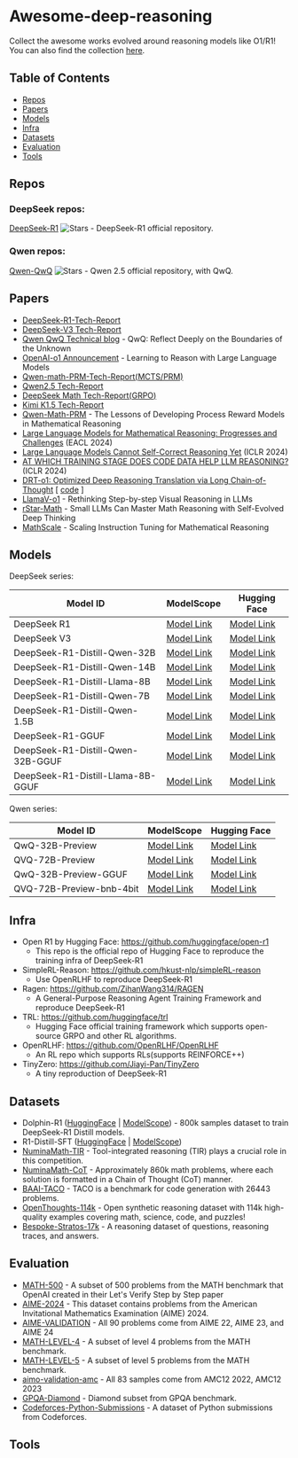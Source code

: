# Awesome-deep-reasoning
Collect the awesome works evolved around reasoning models like O1/R1! You can also find the collection [here](https://www.modelscope.cn/collections/R1-gongzuoheji-3cfe79822e894a).


## Table of Contents
- [Repos](#repos)
- [Papers](#papers)
- [Models](#models)
- [Infra](#infra)
- [Datasets](#datasets)
- [Evaluation](#evaluation)
- [Tools](#tools)


## Repos

### DeepSeek repos:

[DeepSeek-R1](https://github.com/deepseek-ai/DeepSeek-R1) ![Stars](https://img.shields.io/github/stars/deepseek-ai/DeepSeek-R1?style=social) - DeepSeek-R1 official repository.

### Qwen repos:

[Qwen-QwQ](https://github.com/QwenLM/Qwen2.5) ![Stars](https://img.shields.io/github/stars//QwenLM/Qwen2.5?style=social) - Qwen 2.5 official repository, with QwQ.



## Papers

* [DeepSeek-R1-Tech-Report](https://arxiv.org/pdf/2501.12948)
* [DeepSeek-V3 Tech-Report](https://arxiv.org/pdf/2412.19437)
* [Qwen QwQ Technical blog](https://qwenlm.github.io/blog/qwq-32b-preview/) - QwQ: Reflect Deeply on the Boundaries of the Unknown
* [OpenAI-o1 Announcement](https://openai.com/index/learning-to-reason-with-llms/) - Learning to Reason with Large Language Models
* [Qwen-math-PRM-Tech-Report(MCTS/PRM)](https://arxiv.org/pdf/2501.07301)
* [Qwen2.5 Tech-Report](https://arxiv.org/pdf/2412.15115)
* [DeepSeek Math Tech-Report(GRPO)](https://arxiv.org/pdf/2402.03300)
* [Kimi K1.5 Tech-Report](https://arxiv.org/pdf/2501.12599)
* [Qwen-Math-PRM](https://arxiv.org/pdf/2501.07301) - The Lessons of Developing Process Reward Models in Mathematical Reasoning
* [Large Language Models for Mathematical Reasoning: Progresses and Challenges](https://arxiv.org/abs/2402.00157) (EACL 2024)
* [Large Language Models Cannot Self-Correct Reasoning Yet](https://arxiv.org/abs/2310.01798) (ICLR 2024)
* [AT WHICH TRAINING STAGE DOES CODE DATA HELP LLM REASONING?](https://arxiv.org/pdf/2309.16298) (ICLR 2024)
* [DRT-o1: Optimized Deep Reasoning Translation via Long Chain-of-Thought](https://arxiv.org/abs/2412.17498) [ [code](https://github.com/krystalan/DRT-o1) ]
* [LlamaV-o1](https://arxiv.org/abs/2501.06186) - Rethinking Step-by-step Visual Reasoning in LLMs
* [rStar-Math](https://arxiv.org/abs/2501.04519) - Small LLMs Can Master Math Reasoning with Self-Evolved Deep Thinking
* [MathScale](https://arxiv.org/abs/2403.02884) - Scaling Instruction Tuning for Mathematical Reasoning


## Models

DeepSeek series:

| Model ID                      | ModelScope                                                                               | Hugging Face                                                                   |
|-------------------------------|------------------------------------------------------------------------------------------|--------------------------------------------------------------------------------|
| DeepSeek R1                   | [Model Link](https://www.modelscope.cn/models/deepseek-ai/DeepSeek-R1)                   | [Model Link](https://huggingface.co/deepseek-ai/DeepSeek-R1)                   |
| DeepSeek V3                   | [Model Link](https://www.modelscope.cn/models/deepseek-ai/DeepSeek-V3)                   | [Model Link](https://huggingface.co/deepseek-ai/DeepSeek-V3)                   |
| DeepSeek-R1-Distill-Qwen-32B  | [Model Link](https://www.modelscope.cn/models/deepseek-ai/DeepSeek-R1-Distill-Qwen-32B)  | [Model Link](https://huggingface.co/deepseek-ai/DeepSeek-R1-Distill-Qwen-32B)  |
| DeepSeek-R1-Distill-Qwen-14B  | [Model Link](https://www.modelscope.cn/models/deepseek-ai/DeepSeek-R1-Distill-Qwen-14B)  | [Model Link](https://huggingface.co/deepseek-ai/DeepSeek-R1-Distill-Qwen-14B)  |
| DeepSeek-R1-Distill-Llama-8B   | [Model Link](https://www.modelscope.cn/models/deepseek-ai/DeepSeek-R1-Distill-Llama-8B)   | [Model Link](https://huggingface.co/deepseek-ai/DeepSeek-R1-Distill-Llama-8B)   |
| DeepSeek-R1-Distill-Qwen-7B   | [Model Link](https://www.modelscope.cn/models/deepseek-ai/DeepSeek-R1-Distill-Qwen-7B)   | [Model Link](https://huggingface.co/deepseek-ai/DeepSeek-R1-Distill-Qwen-7B)   |
| DeepSeek-R1-Distill-Qwen-1.5B | [Model Link](https://www.modelscope.cn/models/deepseek-ai/DeepSeek-R1-Distill-Qwen-1.5B) | [Model Link](https://huggingface.co/deepseek-ai/DeepSeek-R1-Distill-Qwen-1.5B) |
| DeepSeek-R1-GGUF | [Model Link](https://www.modelscope.cn/models/unsloth/DeepSeek-R1-GGUF) | [Model Link](https://huggingface.co/unsloth/DeepSeek-R1-GGUF) |
| DeepSeek-R1-Distill-Qwen-32B-GGUF | [Model Link](https://www.modelscope.cn/models/unsloth/DeepSeek-R1-Distill-Qwen-32B-GGUF) | [Model Link](https://huggingface.co/unsloth/DeepSeek-R1-Distill-Qwen-32B-GGUF) |
| DeepSeek-R1-Distill-Llama-8B-GGUF | [Model Link](https://www.modelscope.cn/models/unsloth/DeepSeek-R1-Distill-Llama-8B-GGUF) | [Model Link](https://huggingface.co/unsloth/DeepSeek-R1-Distill-Llama-8B-GGUF) |

Qwen series:

| Model ID    | ModelScope                                                             | Hugging Face                                                 |
|-------------|------------------------------------------------------------------------|--------------------------------------------------------------|
| QwQ-32B-Preview | [Model Link](https://www.modelscope.cn/models/Qwen/QwQ-32B-Preview) | [Model Link](https://huggingface.co/Qwen/QwQ-32B-Preview) |
| QVQ-72B-Preview | [Model Link](https://www.modelscope.cn/models/deepseek-ai/QVQ-72B-Preview) | [Model Link](https://huggingface.co/Qwen/QVQ-72B-Preview) |
| QwQ-32B-Preview-GGUF | [Model Link](https://www.modelscope.cn/models/unsloth/QwQ-32B-Preview-GGUF) | [Model Link](https://huggingface.co/unsloth/QwQ-32B-Preview-GGUF) |
| QVQ-72B-Preview-bnb-4bit | [Model Link](https://www.modelscope.cn/models/unsloth/QVQ-72B-Preview-bnb-4bit) | [Model Link](https://huggingface.co/unsloth/QVQ-72B-Preview-bnb-4bit) |

## Infra

- Open R1 by Hugging Face: https://github.com/huggingface/open-r1
  - This repo is the official repo of Hugging Face to reproduce the training infra of DeepSeek-R1
- SimpleRL-Reason: https://github.com/hkust-nlp/simpleRL-reason
  - Use OpenRLHF to reproduce DeepSeek-R1
- Ragen: https://github.com/ZihanWang314/RAGEN
  - A General-Purpose Reasoning Agent Training Framework and reproduce DeepSeek-R1
- TRL: https://github.com/huggingface/trl
  - Hugging Face official training framework which supports open-source GRPO and other RL algorithms.
- OpenRLHF: https://github.com/OpenRLHF/OpenRLHF
  - An RL repo which supports RLs(supports REINFORCE++)
- TinyZero: https://github.com/Jiayi-Pan/TinyZero
  - A tiny reproduction of DeepSeek-R1

## Datasets

* Dolphin-R1 ([HuggingFace](https://huggingface.co/datasets/cognitivecomputations/dolphin-r1) | [ModelScope](https://modelscope.cn/datasets/AI-ModelScope/dolphin-r1)) - 800k samples dataset to train DeepSeek-R1 Distill models.
* R1-Distill-SFT ([HuggingFace](https://huggingface.co/datasets/ServiceNow-AI/R1-Distill-SFT) | [ModelScope](https://modelscope.cn/datasets/ServiceNow-AI/R1-Distill-SFT))
* [NuminaMath-TIR](https://www.modelscope.cn/datasets/AI-MO/NuminaMath-TIR) - Tool-integrated reasoning (TIR) plays a crucial role in this competition.  
* [NuminaMath-CoT](https://www.modelscope.cn/datasets/AI-MO/NuminaMath-CoT) - Approximately 860k math problems, where each solution is formatted in a Chain of Thought (CoT) manner.
* [BAAI-TACO](https://modelscope.cn/datasets/BAAI/TACO) - TACO is a benchmark for code generation with 26443 problems. 
* [OpenThoughts-114k](https://modelscope.cn/datasets/open-thoughts/OpenThoughts-114k) - Open synthetic reasoning dataset with 114k high-quality examples covering math, science, code, and puzzles!
* [Bespoke-Stratos-17k](https://modelscope.cn/datasets/bespokelabs/Bespoke-Stratos-17k) - A reasoning dataset of questions, reasoning traces, and answers.


## Evaluation

* [MATH-500](https://www.modelscope.cn/datasets/AI-ModelScope/MATH-500) - A subset of 500 problems from the MATH benchmark that OpenAI created in their Let's Verify Step by Step paper
* [AIME-2024](https://modelscope.cn/datasets/AI-ModelScope/AIME_2024) - This dataset contains problems from the American Invitational Mathematics Examination (AIME) 2024. 
* [AIME-VALIDATION](https://www.modelscope.cn/datasets/AI-MO/aimo-validation-aime) - All 90 problems come from AIME 22, AIME 23, and AIME 24
* [MATH-LEVEL-4](https://www.modelscope.cn/datasets/AI-MO/aimo-validation-math-level-4) - A subset of level 4 problems from the MATH benchmark.
* [MATH-LEVEL-5](https://www.modelscope.cn/datasets/AI-MO/aimo-validation-math-level-5) - A subset of level 5 problems from the MATH benchmark.
* [aimo-validation-amc](https://www.modelscope.cn/datasets/AI-MO/aimo-validation-amc) - All 83 samples come from AMC12 2022, AMC12 2023
* [GPQA-Diamond](https://modelscope.cn/datasets/AI-ModelScope/gpqa_diamond/summary) - Diamond subset from GPQA benchmark.
* [Codeforces-Python-Submissions](https://modelscope.cn/datasets/AI-ModelScope/Codeforces-Python-Submissions) - A dataset of Python submissions from Codeforces.


## Tools
